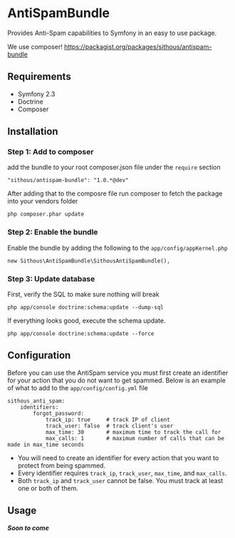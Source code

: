 AntiSpamBundle
==================================

Provides Anti-Spam capabilities to Symfony in an easy to use package.


We use composer! https://packagist.org/packages/sithous/antispam-bundle

## Requirements
- Symfony 2.3
- Doctrine
- Composer


## Installation

### Step 1: Add to composer

add the bundle to your root composer.json file under the `require` section
```
"sithous/antispam-bundle": "1.0.*@dev"
```
 After adding that to the composre file run composer to fetch the package into your vendors folder
```
php composer.phar update
```

### Step 2: Enable the bundle

Enable the bundle by adding the following to the `app/config/appKernel.php`
```
new Sithous\AntiSpamBundle\SithousAntiSpamBundle(),
```

### Step 3: Update database

First, verify the SQL to make sure nothing will break
```
php app/console doctrine:schema:update --dump-sql
```
If everything looks good, execute the schema update.
```
php app/console doctrine:schema:update --force
```

## Configuration

Before you can use the AntiSpam service you must first create an identifier for your action that you do not want to get spammed. Below is an example of what to add to the `app/config/config.yml` file
```
sithous_anti_spam:
    identifiers:
        forgot_password:
            track_ip: true     # track IP of client
            track_user: false  # track client's user
            max_time: 30       # maximum time to track the call for
            max_calls: 1       # maximum number of calls that can be made in max_time seconds
```
* You will need to create an identifier for every action that you want to protect from being spammed.
* Every identifier requires `track_ip`, `track_user`, `max_time`, and `max_calls`.
* Both `track_ip` and `track_user` cannot be false. You must track at least one or both of them.

## Usage

***Soon to come***
